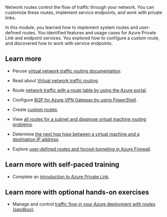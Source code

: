 
Network routes control the flow of traffic through your network. You can customize these routes, implement service endpoints, and work with private links.

In this module, you learned how to implement system routes and user-defined routes. You identified features and usage cases for Azure Private Link and endpoint services. You explored how to configure a custom route, and discovered how to work with service endpoints.

## Learn more

- Peruse [virtual network traffic routing documentation](/azure/virtual-network/virtual-networks-udr-overview).

- Read about [Virtual network traffic routing](/azure/virtual-network/virtual-networks-udr-overview).

- Route [network traffic with a route table by using the Azure portal](/azure/virtual-network/tutorial-create-route-table-portal).

- Configure [BGP for Azure VPN Gateway by using PowerShell](/azure/vpn-gateway/vpn-gateway-bgp-resource-manager-ps).

- Create [custom routes](/azure/virtual-network/manage-route-table#create-a-route).

- View [all routes for a subnet and diagnose virtual machine routing problems](/azure/virtual-network/diagnose-network-routing-problem).

- Determine [the next hop type between a virtual machine and a destination IP address](/azure/network-watcher/diagnose-vm-network-routing-problem#use-next-hop).

- Explore [user-defined routes and forced-tunneling in Azure Firewall](/azure/firewall/forced-tunneling).

## Learn more with self-paced training

- Complete an [introduction to Azure Private Link](/training/modules/introduction-azure-private-link/).

## Learn more with optional hands-on exercises

- Manage and control [traffic flow in your Azure deployment with routes (sandbox)](/training/modules/control-network-traffic-flow-with-routes/).
